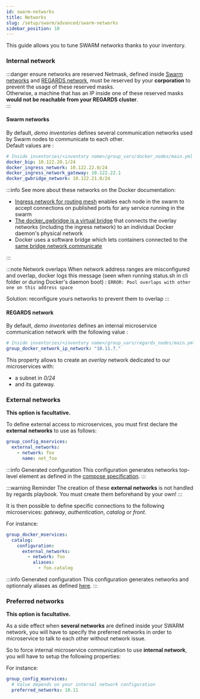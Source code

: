```yaml
---
id: swarm-networks
title: Networks
slug: /setup/swarm/advanced/swarm-networks
sidebar_position: 10
---
```


This guide allows you to tune SWARM networks thanks to your inventory.

### Internal network

:::danger ensure networks are reserved
Netmask, defined inside [Swarm networks](#swarm-network) and [REGARDS network](#regards-network), must be reserved by
your **corporation** to prevent the usage of these reserved masks.  
Otherwise, a machine that has an IP inside one of these reserved masks **would not be reachable from your REGARDS
cluster**.  
:::

#### Swarm networks

By default, *demo inventories* defines several communication networks used by Swarm nodes to communicate to each
other.  
Default values are :

```yml
# Inside inventories/<inventory name>/group_vars/docker_nodes/main.yml
docker_bip: 10.122.20.1/24
docker_ingress_network: 10.122.22.0/24
docker_ingress_network_gateway: 10.122.22.1
docker_gwbridge_network: 10.122.21.0/24
```

:::info
See more about these networks on the Docker documentation:

- [Ingress network for routing mesh](https://docs.docker.com/engine/swarm/ingress/) enables each node in the swarm to
  accept connections on published ports for any service running in the swarm
- [The docker_gwbridge is a virtual bridge](https://docs.docker.com/engine/swarm/networking/#customize-the-docker_gwbridge)
  that connects the overlay networks (including the ingress network) to an individual Docker daemon's physical network
- Docker uses a software bridge which lets containers connected to
  the [same bridge network communicate](https://docs.docker.com/network/drivers/bridge/#use-the-default-bridge-network)

:::

:::note Network overlaps
When network address ranges are misconfigured and overlap, docker logs this message 
(seen when running status.sh in cli folder or during Docker's daemon boot) :
```ERROR: Pool overlaps with other one on this address space```

Solution: reconfigure yours networks to prevent them to overlap 
:::

#### REGARDS network

By default, *demo inventories* defines an internal microservice communication network with the following value :

```yml
# Inside inventories/<inventory name>/group_vars/regards_nodes/main.yml
group_docker_network_ip_network: "10.11.7."
```

This property allows to create an *overlay* network dedicated to our microservices with:

* a subnet in *0/24*
* and its gateway.

### External networks

**This option is facultative.**

To define external access to microservices, you must first declare the **external networks** to use as follows:

```yml
group_config_mservices:
  external_networks:
    - network: foo
      name: net_foo
```

:::info Generated configuration
This configuration generates networks top-level element as defined in
the [compose specification](https://github.com/compose-spec/compose-spec/blob/master/spec.md#networks-top-level-element).
:::

:::warning Reminder
The creation of these **external networks** is not handled by regards playbook. You must create them beforehand by your
own!
:::

It is then possible to define specific connections to the following microservices: *gateway*, *authentication*,
*catalog* or *front*.

For instance:

```yml
group_docker_mservices:
  catalog:
    configuration:
      external_networks:
        - network: foo
          aliases:
            - foo.catalog
```

:::info Generated configuration
This configuration generates networks and optionnaly aliases as
defined [here](https://github.com/compose-spec/compose-spec/blob/master/spec.md#aliases).
:::

### Preferred networks

**This option is facultative.**

As a side effect when **several networks** are defined inside your SWARM network, you will have to specify the preferred
networks in order to microservice to talk to each other without network issue.

So to force internal microservice communication to use **internal network**, you will have to setup the following
properties:

For instance:

```yml
group_config_mservices:
  # Value depends on your internal network configuration
  preferred_networks: 10.11
```
